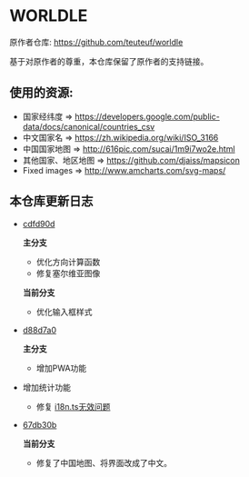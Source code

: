 # WOR**L**DLE

原作者仓库: https://github.com/teuteuf/worldle

基于对原作者的尊重，本仓库保留了原作者的支持链接。

## 使用的资源:

- 国家经纬度 => https://developers.google.com/public-data/docs/canonical/countries_csv
- 中文国家名 => https://zh.wikipedia.org/wiki/ISO_3166
- 中国国家地图 => http://616pic.com/sucai/1m9i7wo2e.html
- 其他国家、地区地图 => https://github.com/djaiss/mapsicon
- Fixed images => http://www.amcharts.com/svg-maps/

## 本仓库更新日志

- [cdfd90d](https://github.com/teuteuf/worldle/tree/cdfd90d094a378fa744f886e9732dd0b1c53c9fe)
  
  **主分支**
  
  - 优化方向计算函数
  - 修复塞尔维亚图像
  
  **当前分支**

  - 优化输入框样式
  
- [d88d7a0](https://github.com/teuteuf/worldle/tree/d88d7a07e95b37d727d69bda8721a6c4424eced6)
  
  **主分支**
  
  - 增加PWA功能
  
- 增加统计功能
  
  - 修复 [i18n.ts无效问题](https://github.com/teuteuf/worldle/issues/43)
  
- [67db30b](https://github.com/teuteuf/worldle/tree/67db30bdf79c0965c19acd53f5744c1773eb307d)
  
  **当前分支**
  
  - 修复了中国地图、将界面改成了中文。